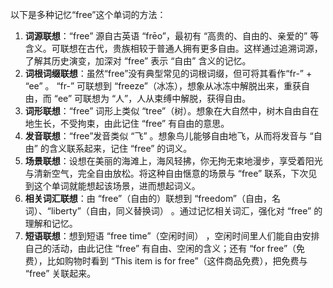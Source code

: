 以下是多种记忆“free”这个单词的方法：
1. **词源联想**：“free” 源自古英语 “frēo”，最初有 “高贵的、自由的、亲爱的” 等含义。可联想在古代，贵族相较于普通人拥有更多自由。这样通过追溯词源，了解其历史演变，加深对 “free” 表示 “自由” 含义的记忆。
2. **词根词缀联想**：虽然“free”没有典型常见的词根词缀，但可将其看作“fr-” + “ee” 。 “fr-” 可联想到 “freeze”（冰冻），想象从冰冻中解脱出来，重获自由，而 “ee” 可联想为 “人”，人从束缚中解脱，获得自由。
3. **词形联想**：“free” 词形上类似 “tree”（树）。想象在大自然中，树木自由自在地生长，不受拘束，由此记住 “free” 有自由的意思。 
4. **发音联想**：“free”发音类似 “飞” 。想象鸟儿能够自由地飞，从而将发音与 “自由” 的含义联系起来，记住 “free” 的词义。 
5. **场景联想**：设想在美丽的海滩上，海风轻拂，你无拘无束地漫步，享受着阳光与清新空气，完全自由放松。将这种自由惬意的场景与 “free” 联系，下次见到这个单词就能想起该场景，进而想起词义。 
6. **相关词汇联想**：由 “free”（自由的）联想到 “freedom”（自由，名词）、“liberty”（自由，同义替换词） 。通过记忆相关词汇，强化对 “free” 的理解和记忆。 
7. **短语联想**：想到短语 “free time”（空闲时间） ，空闲时间里人们能自由安排自己的活动，由此记住 “free” 有自由、空闲的含义；还有 “for free”（免费），比如购物时看到 “This item is for free”（这件商品免费），把免费与 “free” 关联起来。 